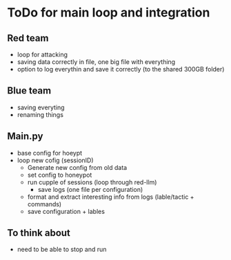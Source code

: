 # ToDo for main loop and integration
## Red team
- loop for attacking
- saving data correctly in file, one big file with everything
- option to log everythin and save it correctly (to the shared 300GB folder)

## Blue team
- saving everyting
- renaming things

## Main.py
- base config for hoeypt
- loop new cofig (sessionID)
    - Generate new config from old data
    - set config to honeypot
    - run cupple of sessions (loop through red-llm)
        - save logs (one file per configuration)
    - format and extract interesting info from logs (lable/tactic + commands)
    - save configuration + lables

## To think about
- need to be able to stop and run